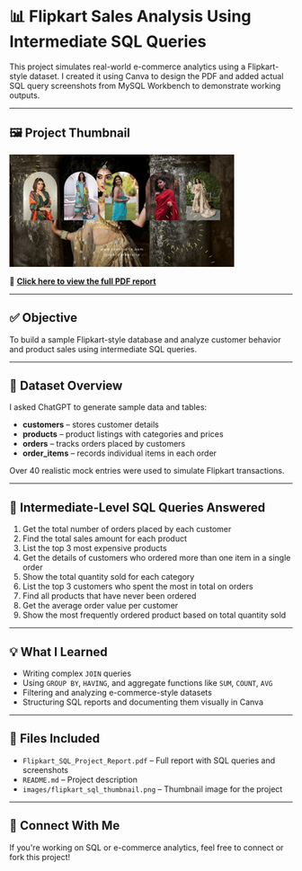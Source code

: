 # 📊 Flipkart Sales Analysis Using Intermediate SQL Queries

This project simulates real-world e-commerce analytics using a Flipkart-style dataset. I created it using Canva to design the PDF and added actual SQL query screenshots from MySQL Workbench to demonstrate working outputs.

---

## 🖼️ Project Thumbnail

![Flipkart SQL Project Thumbnail](/flipkart.gif)

📄 **[Click here to view the full PDF report](/Flipkart_SQL_Project_Report.pdf)**

---

## ✅ Objective

To build a sample Flipkart-style database and analyze customer behavior and product sales using intermediate SQL queries.

---

## 🧱 Dataset Overview

I asked ChatGPT to generate sample data and tables:

- **customers** – stores customer details  
- **products** – product listings with categories and prices  
- **orders** – tracks orders placed by customers  
- **order_items** – records individual items in each order  

Over 40 realistic mock entries were used to simulate Flipkart transactions.

---
## 🧠 Intermediate-Level SQL Queries Answered

1. Get the total number of orders placed by each customer  
2. Find the total sales amount for each product  
3. List the top 3 most expensive products  
4. Get the details of customers who ordered more than one item in a single order  
5. Show the total quantity sold for each category  
6. List the top 3 customers who spent the most in total on orders  
7. Find all products that have never been ordered  
8. Get the average order value per customer  
9. Show the most frequently ordered product based on total quantity sold  

---

## 💡 What I Learned

- Writing complex `JOIN` queries  
- Using `GROUP BY`, `HAVING`, and aggregate functions like `SUM`, `COUNT`, `AVG`  
- Filtering and analyzing e-commerce-style datasets  
- Structuring SQL reports and documenting them visually in Canva

---

## 📂 Files Included

- `Flipkart_SQL_Project_Report.pdf` – Full report with SQL queries and screenshots  
- `README.md` – Project description  
- `images/flipkart_sql_thumbnail.png` – Thumbnail image for the project  

---

## 🔗 Connect With Me

If you're working on SQL or e-commerce analytics, feel free to connect or fork this project!

